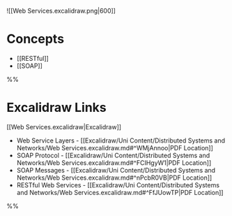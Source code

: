 ![[Web Services.excalidraw.png|600]]

# Concepts

- [[RESTful]]
- [[SOAP]]

%%
# Excalidraw Links

[[Web Services.excalidraw|Excalidraw]]

- Web Service Layers - [[Excalidraw/Uni Content/Distributed Systems and Networks/Web Services.excalidraw.md#^WMjAnnoo|PDF Location]]
- SOAP Protocol - [[Excalidraw/Uni Content/Distributed Systems and Networks/Web Services.excalidraw.md#^FCIHgyW1|PDF Location]]
- SOAP Messages - [[Excalidraw/Uni Content/Distributed Systems and Networks/Web Services.excalidraw.md#^nPcbR0VB|PDF Location]]
- RESTful Web Services - [[Excalidraw/Uni Content/Distributed Systems and Networks/Web Services.excalidraw.md#^FfJUowTP|PDF Location]]

%%